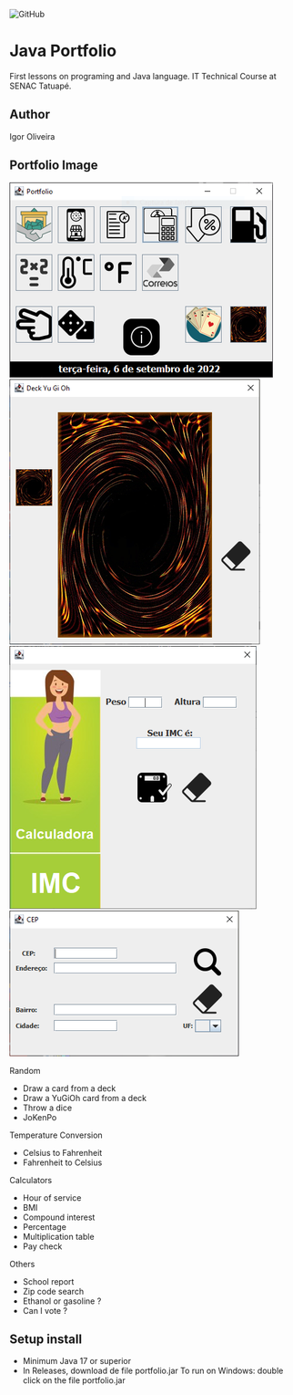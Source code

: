 ![GitHub](https://img.shields.io/github/license/offioss/portfolio-java)

# Java Portfolio
First lessons on programing and Java language.
IT Technical Course at SENAC Tatuapé.

## Author
Igor Oliveira

## Portfolio Image
![portfolio](https://github.com/offioss/portfolio-java/blob/main/img/portfolio.PNG)
![portfolio](https://github.com/offioss/portfolio-java/blob/main/img/portfolioyugi.PNG)
![portfolio](https://github.com/offioss/portfolio-java/blob/main/img/portfolioimc.PNG)
![portfolio](https://github.com/offioss/portfolio-java/blob/main/img/portfoliocep.PNG)

Random
* Draw a card from a deck
* Draw a YuGiOh card from a deck
* Throw a dice
* JoKenPo

Temperature Conversion
* Celsius to Fahrenheit
* Fahrenheit to Celsius

Calculators
* Hour of service
* BMI
* Compound interest
* Percentage
* Multiplication table
* Pay check

Others
* School report
* Zip code search
* Ethanol or gasoline ?
* Can I vote ?

## Setup install
- Minimum Java 17 or superior
- In Releases, download de file portfolio.jar
To run on Windows: double click on the file portfolio.jar


